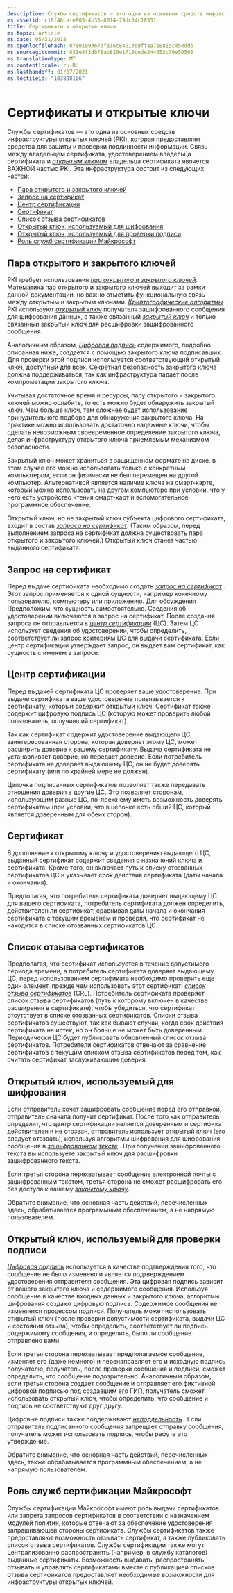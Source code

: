 ```yaml
---
description: Службы сертификатов — это одна из основных средств инфраструктуры открытых ключей (PKI), которая предоставляет средства для защиты и проверки подлинности информации.
ms.assetid: c18f46ca-e805-4b33-8014-79dc34c18531
title: Сертификаты и открытые ключи
ms.topic: article
ms.date: 05/31/2018
ms.openlocfilehash: 07e01993673fe16c8401368ffaa7e8815c450dd5
ms.sourcegitcommit: 831e8f3db78ab820e1710cede244553c70e50500
ms.translationtype: MT
ms.contentlocale: ru-RU
ms.lasthandoff: 01/07/2021
ms.locfileid: "103898106"
---
```

# <a name="certificates-and-public-keys"></a>Сертификаты и открытые ключи

Службы сертификатов — это одна из основных средств инфраструктуры открытых ключей (PKI), которая предоставляет средства для защиты и проверки подлинности информации. Связь между владельцем сертификата, удостоверением владельца сертификата и [*открытым ключом*](../secgloss/p-gly.md) владельца сертификата является ВАЖНОЙ частью PKI. Эта инфраструктура состоит из следующих частей:

-   [Пара открытого и закрытого ключей](#the-publicprivate-key-pair)
-   [Запрос на сертификат](#the-certificate-request)
-   [Центр сертификации](#the-certification-authority)
-   [Сертификат](#the-certificate-request)
-   [Список отзыва сертификатов](#the-certificate-revocation-list)
-   [Открытый ключ, используемый для шифрования](#your-public-key-used-for-encryption)
-   [Открытый ключ, используемый для проверки подписи](#your-public-key-used-for-signature-verification)
-   [Роль служб сертификации Майкрософт](#microsoft-certificate-services-role)

## <a name="the-publicprivate-key-pair"></a>Пара открытого и закрытого ключей

PKI требует использования [*пар открытого и закрытого ключей*](../secgloss/p-gly.md). Математика пар открытого и закрытого ключей выходит за рамки данной документации, но важно отметить функциональную связь между открытым и закрытым ключами. [*Криптографические алгоритмы*](../secgloss/c-gly.md) PKI используют [*открытый ключ*](../secgloss/p-gly.md) получателя зашифрованного сообщения для шифрования данных, а также связанный [*закрытый ключ*](../secgloss/p-gly.md) и только связанный закрытый ключ для расшифровки зашифрованного сообщения.

Аналогичным образом, [*Цифровая подпись*](../secgloss/d-gly.md) содержимого, подробно описанная ниже, создается с помощью закрытого ключа подписавших. Для проверки этой подписи используется соответствующий открытый ключ, доступный для всех. Секретная безопасность закрытого ключа должна поддерживаться, так как инфраструктура падает после компрометации закрытого ключа.

Учитывая достаточное время и ресурсы, пару открытого и закрытого ключей можно ослабить, то есть можно будет обнаружить закрытый ключ. Чем больше ключ, тем сложнее будет использование принудительного подбора для обнаружения закрытого ключа. На практике можно использовать достаточно надежные ключи, чтобы сделать невозможным своевременное определение закрытого ключа, делая инфраструктуру открытого ключа приемлемым механизмом безопасности.

Закрытый ключ может храниться в защищенном формате на диске. в этом случае его можно использовать только с конкретным компьютером, если он физически не был перемещен на другой компьютер. Альтернативой является наличие ключа на смарт-карте, который можно использовать на другом компьютере при условии, что у него есть устройство чтения смарт-карт и вспомогательное программное обеспечение.

Открытый ключ, но не закрытый ключ субъекта цифрового сертификата, входит в состав [*запроса на сертификат*](../secgloss/c-gly.md). (Таким образом, перед выполнением запроса на сертификат должна существовать пара открытого и закрытого ключей.) Открытый ключ станет частью выданного сертификата.

## <a name="the-certificate-request"></a>Запрос на сертификат

Перед выдаче сертификата необходимо создать [*запрос на сертификат*](../secgloss/c-gly.md) . Этот запрос применяется к одной сущности, например конечному пользователю, компьютеру или приложению. Для обсуждения Предположим, что сущность самостоятельно. Сведения об удостоверении включаются в запрос на сертификат. После создания запроса он отправляется в [*центр сертификации*](../secgloss/c-gly.md) (ЦС). Затем ЦС использует сведения об удостоверении, чтобы определить, соответствует ли запрос критериям ЦС для выдачи сертификата. Если центр сертификации утверждает запрос, он выдает вам сертификат, как сущность с именем в запросе.

## <a name="the-certification-authority"></a>Центр сертификации

Перед выдачей сертификата ЦС проверяет ваше удостоверение. При выдаче сертификата ваше удостоверение привязывается к сертификату, который содержит открытый ключ. Сертификат также содержит цифровую подпись ЦС (которую может проверить любой пользователь, получивший сертификат).

Так как сертификат содержит удостоверение выдающего ЦС, заинтересованная сторона, которая доверяет этому ЦС, может расширить доверие к вашему сертификату. Выдача сертификата не устанавливает доверие, но передает доверие. Если потребитель сертификата не доверяет выдающему ЦС, он не будет доверять сертификату (или по крайней мере не должен).

Цепочка подписанных сертификатов позволяет также передавать отношения доверия в другие ЦС. Это позволяет сторонам, использующим разные ЦС, по-прежнему иметь возможность доверять сертификатам (при условии, что в цепочке есть общий ЦС, который является доверенным для обеих сторон).

## <a name="the-certificate"></a>Сертификат

В дополнение к открытому ключу и удостоверению выдающего ЦС, выданный сертификат содержит сведения о назначений ключа и сертификата. Кроме того, он включает путь к списку отозванных сертификатов ЦС и указывает срок действия сертификата (даты начала и окончания).

Предполагая, что потребитель сертификата доверяет выдающему ЦС для вашего сертификата, потребитель сертификата должен определить, действителен ли сертификат, сравнивая даты начала и окончания сертификата с текущим временем и проверяя, что сертификат не находится в списке отозванных сертификатов ЦС.

## <a name="the-certificate-revocation-list"></a>Список отзыва сертификатов

Предполагая, что сертификат используется в течение допустимого периода времени, а потребитель сертификата доверяет выдающему ЦС, перед использованием сертификата необходимо проверить еще один элемент, прежде чем использовать этот сертификат: [*список отзыва сертификатов*](../secgloss/c-gly.md) (CRL). Потребитель сертификата проверяет список отзыва сертификатов (путь к которому включен в качестве расширения в сертификате), чтобы убедиться, что сертификат отсутствует в списке отозванных сертификатов. Списки отзыва сертификатов существуют, так как бывают случаи, когда срок действия сертификата не истек, но он больше не может быть доверенным. Периодически ЦС будет публиковать обновленный список отзыва сертификатов. Потребители сертификатов отвечают за сравнение сертификатов с текущим списком отзыва сертификатов перед тем, как считать сертификат заслуживающим доверия.

## <a name="your-public-key-used-for-encryption"></a>Открытый ключ, используемый для шифрования

Если отправитель хочет зашифровать сообщение перед его отправкой, отправитель сначала получит сертификат. После того как отправитель определит, что центр сертификации является доверенным и сертификат действителен и не отозван, отправитель использует открытый ключ (его следует отозвать), используя алгоритмы шифрования для шифрования сообщения в [*зашифрованном*](../secgloss/c-gly.md) [*тексте*](../secgloss/p-gly.md) . При получении зашифрованного текста вы используете закрытый ключ для расшифровки зашифрованного текста.

Если третья сторона перехватывает сообщение электронной почты с зашифрованным текстом, третья сторона не сможет расшифровать его без доступа к вашему [*закрытому ключу*](../secgloss/p-gly.md).

Обратите внимание, что основная часть действий, перечисленных здесь, обрабатывается программным обеспечением, а не напрямую пользователем.

## <a name="your-public-key-used-for-signature-verification"></a>Открытый ключ, используемый для проверки подписи

[*Цифровая подпись*](../secgloss/d-gly.md) используется в качестве подтверждения того, что сообщение не было изменено и является подтверждением удостоверения отправителя сообщения. Эта цифровая подпись зависит от вашего закрытого ключа и содержимого сообщения. Используя сообщение в качестве входных данных и закрытого ключа, алгоритмы шифрования создают цифровую подпись. Содержимое сообщения не изменяется процессом подписи. Получатель может использовать открытый ключ (после проверки допустимости сертификата, выдачи ЦС и состояния отзыва), чтобы определить, соответствует ли подпись содержимому сообщения, и определить, было ли сообщение отправлено вами.

Если третья сторона перехватывает предполагаемое сообщение, изменяет его (даже немного) и перенаправляет его и исходную подпись получателю, получатель, после проверки сообщения и подписи, сможет определить, что сообщение подозрительно. Аналогичным образом, если третья сторона создает сообщение и отправляет его фиктивной цифровой подписью под создавшим его ГИП, получатель сможет использовать открытый ключ, чтобы определить, что сообщение и подпись не соответствуют друг другу.

Цифровые подписи также поддерживают [*неподдельность*](../secgloss/n-gly.md) . Если отправитель подписанного сообщения запрещает отправку сообщения, получатель может использовать подпись, чтобы рефуте это утверждение.

Обратите внимание, что основная часть действий, перечисленных здесь, также обрабатывается программным обеспечением, а не напрямую пользователем.

## <a name="microsoft-certificate-services-role"></a>Роль служб сертификации Майкрософт

Службы сертификации Майкрософт имеют роль выдачи сертификатов или запрета запросов сертификатов в соответствии с назначением модулей политик, которые отвечают за обеспечение удостоверения запрашивающей стороны сертификата. Службы сертификатов также предоставляют возможность отзывать сертификат, а также публиковать список отзыва сертификатов. Службы сертификации также могут централизованно распространять (например, в службу каталогов) выданные сертификаты. Возможность выдавать, распространять, отзывать и управлять сертификатами вместе с публикацией списков отзыва сертификатов предоставляет необходимые возможности для инфраструктуры открытых ключей.

 

 

